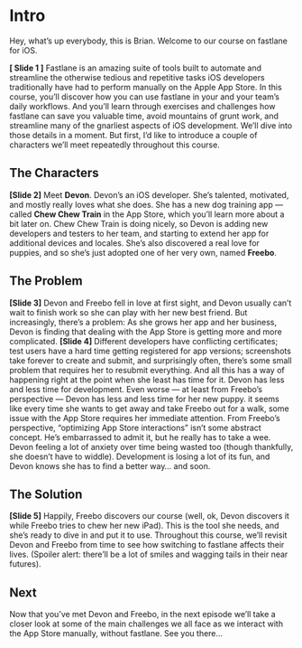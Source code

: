 # Intro
Hey, what’s up everybody, this is Brian. Welcome to our course on fastlane for iOS. 
<!-- Briefly introduce fastlane, then segue immediately to our framing characters -->
**[ Slide 1 ]**
Fastlane is an amazing suite of tools built to automate and streamline the otherwise tedious and repetitive tasks iOS developers traditionally have had to perform manually on the Apple App Store. 
In this course, you’ll discover how you can use fastlane in your and your team’s daily workflows. And you’ll  learn through exercises and challenges how fastlane can save you valuable time, avoid mountains of grunt work, and streamline many of the gnarliest aspects of iOS development. 
We’ll dive into those details in a moment. But first, I’d like to introduce a couple of characters we’ll meet repeatedly throughout this course.
## The Characters
**[Slide 2]**
Meet **Devon**. Devon’s an iOS developer. She’s talented, motivated, and mostly really loves what she does. She has a new dog training app — called **Chew Chew Train** in the App Store, which you’ll learn more about a bit later on. 
Chew Chew Train is doing nicely, so Devon is adding new developers and testers to her team, and starting to extend her app for additional devices and locales.  She’s also discovered a real love for puppies, and so she’s just adopted one of her very own, named **Freebo**. 
## The Problem
**[Slide 3]**
Devon and Freebo fell in love at first sight, and Devon usually can’t wait to finish work so she can play with her new best friend. But increasingly, there’s a problem: As she grows her app and her business, Devon is finding that dealing with the App Store is getting more and more complicated. 
**[Slide 4]**
Different developers have conflicting certificates; test users have a hard time getting registered for app versions; screenshots take forever to create and submit, and surprisingly often, there’s some small problem that requires her to resubmit everything. And all this has a way of happening right at the point when she least has time for it. 
Devon has less and less time for development. Even worse — at least from Freebo’s perspective — Devon has less and less time for her new puppy. it seems like every time she wants to get away and take Freebo out for a walk, some issue with the App Store requires her immediate attention. 
From Freebo’s perspective, “optimizing App Store interactions” isn’t some abstract concept. He’s embarrassed to admit it, but he really has to take a wee. Devon feeling a lot of anxiety over time being wasted too (though thankfully, she doesn’t have to widdle). Development is losing a lot of its fun, and Devon knows she has to find a better way… and soon.
## The Solution
**[Slide 5]**
Happily, Freebo discovers our course (well, ok, Devon discovers it while Freebo tries to chew her new iPad). This is the tool she needs, and she’s ready to dive in and put it to use.
Throughout this course, we’ll revisit Devon and Freebo from time to see how switching to fastlane affects their lives. (Spoiler alert: there’ll be a lot of smiles and wagging tails in their near futures).
## Next
Now that you’ve met Devon and Freebo, in the next episode we’ll take a closer look at some of the main challenges we all face as we interact with the App Store manually, without fastlane. See you there…